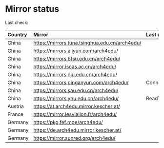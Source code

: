 <script src="./time.js"></script>
# Mirror status
Last check: <script type="text/javascript">localize(1679423000.6225247);</script>

|Country|Mirror|Last update|
|:------|:-----|:----------|
|China|https://mirrors.tuna.tsinghua.edu.cn/arch4edu/|<script type="text/javascript">localize(1679380416);</script>|
|China|https://mirrors.aliyun.com/arch4edu/|<script type="text/javascript">localize(1679337225);</script>|
|China|https://mirrors.bfsu.edu.cn/arch4edu/|<script type="text/javascript">localize(1679380416);</script>|
|China|https://mirror.iscas.ac.cn/arch4edu/|<script type="text/javascript">localize(1679380416);</script>|
|China|https://mirrors.nju.edu.cn/arch4edu/|<script type="text/javascript">localize(1679380416);</script>|
|China|https://mirrors.pinganyun.com/arch4edu/|ConnectionError|
|China|https://mirrors.sau.edu.cn/arch4edu/|<script type="text/javascript">localize(1673850842);</script>|
|China|https://mirrors.ynu.edu.cn/arch4edu/|ReadTimeout|
|Austria|https://at.arch4edu.mirror.kescher.at/|<script type="text/javascript">localize(1679380416);</script>|
|France|https://mirror.lesviallon.fr/arch4edu/|<script type="text/javascript">localize(1679380416);</script>|
|Germany|https://pkg.fef.moe/arch4edu/|<script type="text/javascript">localize(1679380416);</script>|
|Germany|https://de.arch4edu.mirror.kescher.at/|<script type="text/javascript">localize(1679380416);</script>|
|Germany|https://mirror.sunred.org/arch4edu/|<script type="text/javascript">localize(1679380416);</script>|

<script src="./tablefilter/tablefilter.js"></script>
<script src="./table.js"></script>